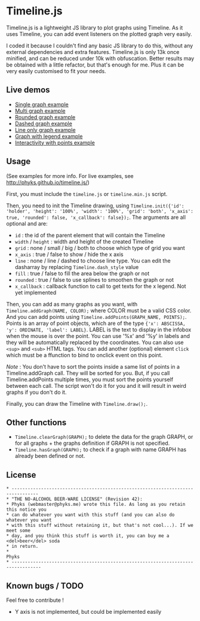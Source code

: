 Timeline.js
===========


Timeline.js is a lightweight JS library to plot graphs using Timeline. As it uses Timeline, you can add event listeners on the plotted graph very easily.

I coded it because I couldn't find any basic JS library to do this, without any external dependencies and extra features. Timeline.js is only 13k once minified, and can be reduced under 10k with obfuscation. Better results may be obtained with a little refactor, but that's enough for me. Plus it can be very easily customised to fit your needs.

## Live demos

* [Single graph example](http://phyks.github.io/timeline.js/examples/index.html)
* [Multi graph example](http://phyks.github.io/timeline.js/examples/index2.html)
* [Rounded graph example](http://phyks.github.io/timeline.js/examples/index3.html)
* [Dashed graph example](http://phyks.github.io/timeline.js/examples/index4.html)
* [Line only graph example](http://phyks.github.io/timeline.js/examples/index5.html)
* [Graph with legend example](http://phyks.github.io/timeline.js/examples/index6.html)
* [Interactivity with points example](http://phyks.github.io/timeline.js/examples/index7.html)

## Usage

(See examples for more info. For live examples, see http://phyks.github.io/timeline.js/)


First, you must include the `timeline.js` or `timeline.min.js` script.

Then, you need to init the Timeline drawing, using `Timeline.init({'id': 'holder', 'height': '100%', 'width': '100%', 'grid': 'both', 'x_axis': true, 'rounded': false, 'x_callback': false});`. The arguments are all optional and are:
* `id` : the id of the parent element that will contain the Timeline
* `width` / `height` : width and height of the created Timeline
* `grid` : none / small / big / both to choose which type of grid you want
* `x_axis` : true / false to show / hide the x axis
* `line` : none / line / dashed to choose line type. You can edit the dasharray by replacing `Timeline.dash_style` value
* `fill` : true / false to fill the area below the graph or not
* `rounded` : true / false to use splines to smoothen the graph or not
* `x_callback` : callback function to call to get texts for the x legend. Not yet implemented

Then, you can add as many graphs as you want, with `Timeline.addGraph(NAME, COLOR);` where COLOR must be a valid CSS color.
And you can add points using `Timeline.addPoints(GRAPH_NAME, POINTS);`. Points is an array of point objects, which are of the type `{'x': ABSCISSA, 'y': ORDINATE, 'label': LABEL}`. LABEL is the text to display in the infobox when the mouse is over the point. You can use '%x' and '%y' in labels and they will be automatically replaced by the coordinates. You can also use `<sup>` and `<sub>` HTML tags. You can add another (optional) element `click` which must be a ffunction to bind to onclick event on this point.

_Note_ : You don't have to sort the points inside a same list of points in a Timeline.addGraph call. They will be sorted for you. But, if you call Timeline.addPoints multiple times, you must sort the points yourself between each call. The script won't do it for you and it will result in weird graphs if you don't do it.

Finally, you can draw the Timeline with `Timeline.draw();`.

## Other functions

* `Timeline.clearGraph(GRAPH);` to delete the data for the graph GRAPH, or for all graphs + the graphs definition if GRAPH is not specified.
* `Timeline.hasGraph(GRAPH);` to check if a graph with name GRAPH has already been defined or not.

## License

```
* --------------------------------------------------------------------------------
* "THE NO-ALCOHOL BEER-WARE LICENSE" (Revision 42):
* Phyks (webmaster@phyks.me) wrote this file. As long as you retain this notice you
* can do whatever you want with this stuff (and you can also do whatever you want
* with this stuff without retaining it, but that's not cool...). If we meet some 
* day, and you think this stuff is worth it, you can buy me a <del>beer</del> soda 
* in return.
*																		Phyks
* ---------------------------------------------------------------------------------
```

## Known bugs / TODO

Feel free to contribute !

* Y axis is not implemented, but could be implemented easily
